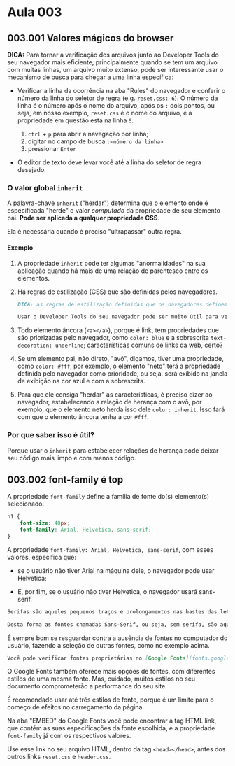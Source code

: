 # Aula 003

## 003.001 Valores mágicos do browser

**DICA:** Para tornar a verificação dos arquivos junto ao Developer Tools do seu navegador mais eficiente, principalmente quando se tem um arquivo com muitas linhas, um arquivo muito extenso, pode ser interessante usar o mecanismo de busca para chegar a uma linha específica:

- Verificar a linha da ocorrência na aba "Rules" do navegador e conferir o número da linha do seletor de regra (e.g. `reset.css: 6`). O número da linha é o número após o nome do arquivo, após os `:` dois pontos, ou seja, em nosso exemplo, `reset.css` é o nome do arquivo, e a propriedade em questão está na linha `6`.

  1. `ctrl` + `p` para abrir a navegação por linha;
  2. digitar no campo de busca `:<número da linha>`
  3. pressionar `Enter`

- O editor de texto deve levar você até a linha do seletor de regra desejado.

### O valor global `inherit`

A palavra-chave `inherit` ("herdar") determina que o elemento onde é especificada "herde" o valor *computado* da propriedade de seu elemento pai. **Pode ser aplicada a qualquer propriedade CSS**.

Ela é necessária quando é preciso "ultrapassar" outra regra.

#### Exemplo

1. A propriedade `inherit` pode ter algumas "anormalidades" na sua aplicação quando há mais de uma relação de parentesco entre os elementos.

2. Há regras de estilização (CSS) que são definidas pelos navegadores.

    ```markdown
    DICA: as regras de estilização definidas que os navegadores definem podem ser encontradas na aba "Computed" da janela à direita (a janela do CSS) do Developer Tools (tecla `F12` no teclado ou botão direito do mouse em qualquer parte da tela, clicando em `Inspecionar elemento`). Escondida, no canto direito, está a opção "Browser Styles". Basta marcá-la para ver as propriedades definidas pelo seu navegador.

    Usar o Developer Tools do seu navegador pode ser muito útil para verificar relações de herança entre elementos HTML estilizados.
    ```

3. Todo elemento âncora (`<a></a>`), porque é link, tem propriedades que são priorizadas pelo navegador, como `color: blue` e a sobrescrita `text-decoration: underline`; características comuns de links da web, certo?

4. Se um elemento pai, não direto, "avô", digamos, tiver uma propriedade, como `color: #fff`, por exemplo, o elemento "neto" terá a propriedade definida pelo navegador como prioridade, ou seja, será exibido na janela de exibição na cor azul e com a sobrescrita.

5. Para que ele consiga "herdar" as características, é preciso dizer ao navegador, estabelecendo a relação de herança com o avô, por exemplo, que o elemento neto herda isso dele `color: inherit`. Isso fará com que o elemento âncora tenha a cor `#fff`.

### **Por que saber isso é útil?**

Porque usar o `inherit` para estabelecer relações de herança pode deixar seu código mais limpo e com menos código.

## 003.002 font-family é top

A propriedade `font-family` define a família de fonte do(s) elemento(s) selecionado.

```css
h1 {
    font-size: 40px;
    font-family: Arial, Helvetica, sans-serif;
}
```

A propriedade `font-family: Arial, Helvetica, sans-serif`, com esses valores, especifica que:

- se o usuário não tiver Arial na máquina dele, o navegador pode usar Helvetica;

- E, por fim, se o usuário não tiver Helvetica, o navegador usará sans-serif.

```markdown
Serifas são aqueles pequenos traços e prolongamentos nas hastes das letras, visto com frequência em fontes como a Times New Roman, que portanto é uma fonte Serifada.

Desta forma as fontes chamadas Sans-Serif, ou seja, sem serifa, são aquelas que não possuem esses traços e alongamentos. Um exemplo é a Arial.
```

É sempre bom se resguardar contra a ausência de fontes no computador do usuário, fazendo a seleção de outras fontes, como no exemplo acima.

```markdown
Você pode verificar fontes proprietárias no [Google Fonts](fonts.google.com)
```

O Google Fonts também oferece mais opções de fontes, com diferentes estilos de uma mesma fonte. Mas, cuidado, muitos estilos no seu documento comprometerão a performance do seu site.

É recomendado usar até três estilos de fonte, porque é um limite para o começo de efeitos no carregamento da página.

Na aba "EMBED" do Google Fonts você pode encontrar a tag HTML link, que contém as suas especificações da fonte escolhida, e a propriedade `font-family` já com os respectivos valores.

Use esse link no seu arquivo HTML, dentro da tag `<head></head>`, antes dos outros links `reset.css` e `header.css`.
